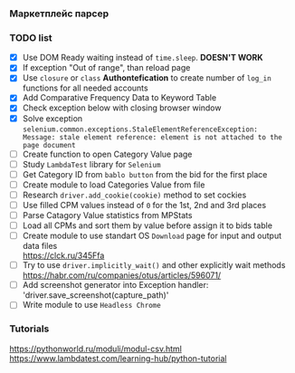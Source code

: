 ### Маркетплейс парсер


### TODO list
- [x] Use DOM Ready waiting instead of `time.sleep`. **DOESN'T WORK**
- [x] If exception "Out of range", than reload page
- [x] Use `closure` or `class` **Authontefication** to create number of `log_in` functions for all needed accounts
- [x] Add Comparative Frequency Data to Keyword Table
- [x] Check exception below with closing browser window
- [x] Solve exception  
`selenium.common.exceptions.StaleElementReferenceException:  
Message: stale element reference: element is not attached to the page document`
- [ ] Create function to open Category Value page
- [ ] Study `LambdaTest` library for `Selenium`
- [ ] Get Category ID from `bablo button` from the bid for the first place
- [ ] Create module to load Categories Value from file
- [ ] Research `driver.add_cookie(cookie)` method to set cockies
- [ ] Use filled CPM values instead of `0` for the 1st, 2nd and 3rd places
- [ ] Parse Catagory Value statistics from MPStats
- [ ] Load all CPMs and sort them by value before assign it to bids table
- [ ] Create module to use standart OS `Download` page for input and output data files  
https://clck.ru/345Ffa
- [ ] Try to use `driver.implicitly_wait()` and other explicitly wait methods  
https://habr.com/ru/companies/otus/articles/596071/
- [ ] Add screenshot generator into Exception handler: 'driver.save_screenshot(capture_path)'
- [ ] Write module to use `Headless Chrome`

### Tutorials
https://pythonworld.ru/moduli/modul-csv.html
https://www.lambdatest.com/learning-hub/python-tutorial
